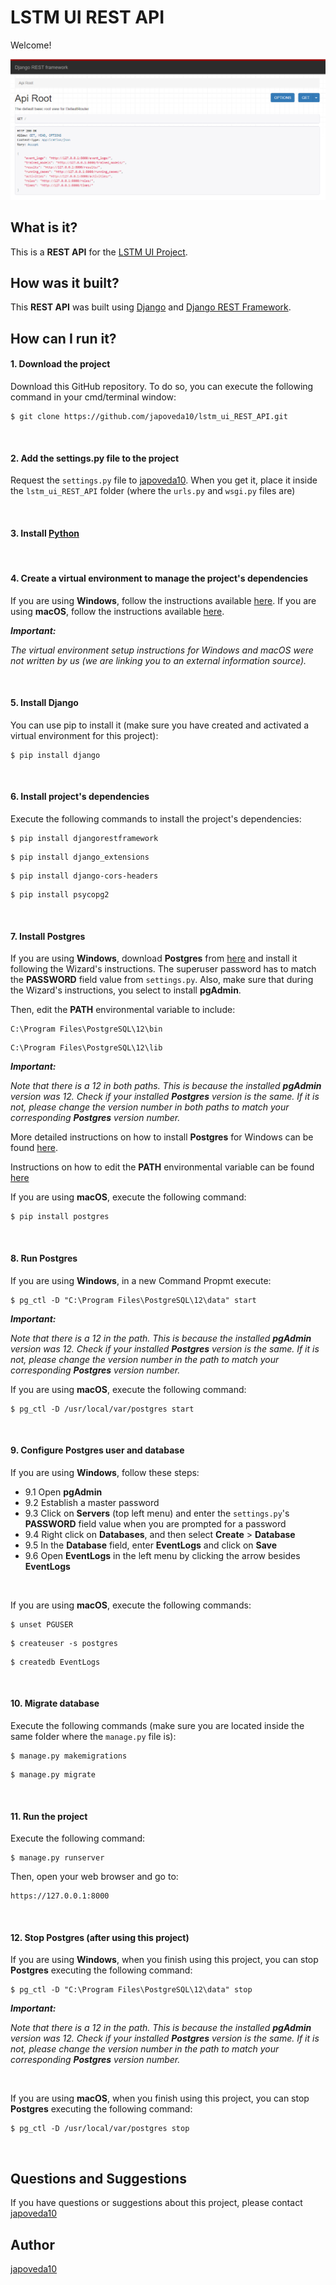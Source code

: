 # LSTM UI REST API

Welcome! 

![Django REST Framework Browsable API](https://raw.githubusercontent.com/japoveda10/lstm_ui_REST_API/master/lstm_ui_REST_API/IMAGE.PNG)

## What is it?

This is a **REST API** for the [LSTM UI Project](https://github.com/japoveda10/lstm_ui_vuejs).

## How was it built?

This **REST API** was built using [Django](https://www.djangoproject.com/) and [Django REST Framework](https://www.django-rest-framework.org/).

## How can I run it?

#### 1. Download the project

Download this GitHub repository. To do so, you can execute the following command in your cmd/terminal window:

   ```
   $ git clone https://github.com/japoveda10/lstm_ui_REST_API.git
   ```

<br />

#### 2. Add the settings.py file to the project
   
Request the `settings.py` file to [japoveda10](https://github.com/japoveda10). When you get it, place it inside the     `lstm_ui_REST_API` folder (where the `urls.py` and `wsgi.py` files are)

<br />

#### 3. Install [Python](https://www.python.org/downloads/)

<br />

#### 4. Create a virtual environment to manage the project's dependencies

If you are using **Windows**, follow the instructions available [here](https://programwithus.com/learn-to-code/Pip-and-virtualenv-on-Windows/). If you are using **macOS**, follow the instructions available [here](https://sourabhbajaj.com/mac-setup/Python/virtualenv.html). 

***Important:***

*The virtual environment setup instructions for Windows and macOS were not written by us (we are linking you to an external information source).*

<br />

#### 5. Install Django

You can use pip to install it (make sure you have created and activated a virtual environment for this project):

   ```
   $ pip install django
   ```

<br />

#### 6. Install project's dependencies

Execute the following commands to install the project's dependencies:

   ```
   $ pip install djangorestframework
   ```
   
   ```
   $ pip install django_extensions
   ```
   
   ```
   $ pip install django-cors-headers
   ```
   
   ```
   $ pip install psycopg2
   ```

<br />

#### 7. Install Postgres

If you are using **Windows**, download **Postgres** from [here](https://www.postgresql.org/) and install it following the Wizard's instructions. The superuser password has to match the **PASSWORD** field value from `settings.py`. Also, make sure that during the Wizard's instructions, you select to install **pgAdmin**. 

Then, edit the **PATH** environmental variable to include:
   
   ```
   C:\Program Files\PostgreSQL\12\bin
   ```
   
   ```
   C:\Program Files\PostgreSQL\12\lib
   ```
 
***Important:***

*Note that there is a 12 in both paths. This is because the installed **pgAdmin** version was 12. Check if your installed **Postgres** version is the same. If it is not, please change the version number in both paths to match your corresponding **Postgres** version number.*
 
More detailed instructions on how to install **Postgres** for Windows can be found [here](https://www.postgresqltutorial.com/install-postgresql/).

Instructions on how to edit the **PATH** environmental variable can be found [here](https://sqlbackupandftp.com/blog/setting-windows-path-for-postgres-tools)


If you are using **macOS**, execute the following command:

   ```
   $ pip install postgres
   ```

<br />

#### 8. Run Postgres

If you are using **Windows**, in a new Command Propmt execute:
   
   ```
   $ pg_ctl -D "C:\Program Files\PostgreSQL\12\data" start
   ```

***Important:***

*Note that there is a 12 in the path. This is because the installed **pgAdmin** version was 12. Check if your installed **Postgres** version is the same. If it is not, please change the version number in the path to match your corresponding **Postgres** version number.*


If you are using **macOS**, execute the following command:
   
   ```
   $ pg_ctl -D /usr/local/var/postgres start
   ```

<br />

#### 9. Configure Postgres user and database

If you are using **Windows**, follow these steps:

- 9.1 Open **pgAdmin**
- 9.2 Establish a master password
- 9.3 Click on **Servers** (top left menu) and enter the `settings.py`'s **PASSWORD** field value when you are prompted for a password
- 9.4 Right click on **Databases**, and then select **Create** > **Database**
- 9.5 In the **Database** field, enter **EventLogs** and click on **Save**
- 9.6 Open **EventLogs** in the left menu by clicking the arrow besides **EventLogs**

<br />

If you are using **macOS**, execute the following commands:

   ```
   $ unset PGUSER
   ```
   
   ```
   $ createuser -s postgres
   ```
   
   ```
   $ createdb EventLogs
   ```

<br />

#### 10. Migrate database

Execute the following commands (make sure you are located inside the same folder where the `manage.py` file is):
   
   ```
   $ manage.py makemigrations
   ```
   
   ```
   $ manage.py migrate
   ```

<br />

#### 11. Run the project

Execute the following command:

   ```
   $ manage.py runserver
   ```
   
Then, open your web browser and go to:

   ```
   https://127.0.0.1:8000
   ```

<br />

#### 12. Stop Postgres (after using this project)

If you are using **Windows**, when you finish using this project, you can stop **Postgres** executing the following command:

   ```
   $ pg_ctl -D "C:\Program Files\PostgreSQL\12\data" stop
   ```

***Important:***

*Note that there is a 12 in the path. This is because the installed **pgAdmin** version was 12. Check if your installed **Postgres** version is the same. If it is not, please change the version number in the path to match your corresponding **Postgres** version number.*

<br />

If you are using **macOS**, when you finish using this project, you can stop **Postgres** executing the following command:

   ```
   $ pg_ctl -D /usr/local/var/postgres stop
   ```

<br />

## Questions and Suggestions

If you have questions or suggestions about this project, please contact [japoveda10](https://github.com/japoveda10)

## Author

[japoveda10](https://github.com/japoveda10)
